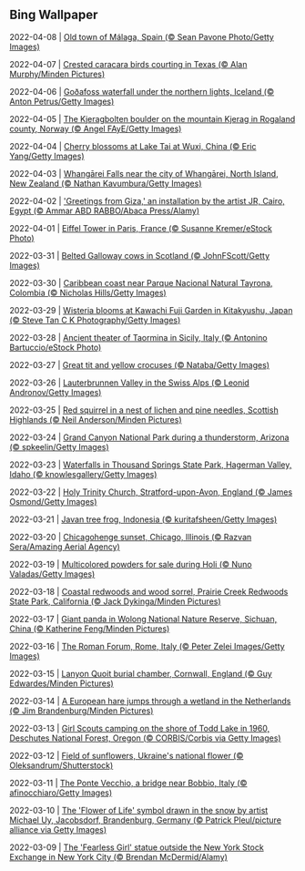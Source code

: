 ## Bing Wallpaper
2022-04-08 | [Old town of Málaga, Spain (© Sean Pavone Photo/Getty Images)](./wallpaper/2022-04-08.jpg) 

2022-04-07 | [Crested caracara birds courting in Texas (© Alan Murphy/Minden Pictures)](./wallpaper/2022-04-07.jpg) 

2022-04-06 | [Goðafoss waterfall under the northern lights, Iceland (© Anton Petrus/Getty Images)](./wallpaper/2022-04-06.jpg) 

2022-04-05 | [The Kjeragbolten boulder on the mountain Kjerag in Rogaland county, Norway (© Angel FAyE/Getty Images)](./wallpaper/2022-04-05.jpg) 

2022-04-04 | [Cherry blossoms at Lake Tai at Wuxi, China (© Eric Yang/Getty Images)](./wallpaper/2022-04-04.jpg) 

2022-04-03 | [Whangārei Falls near the city of Whangārei, North Island, New Zealand (© Nathan Kavumbura/Getty Images)](./wallpaper/2022-04-03.jpg) 

2022-04-02 | ['Greetings from Giza,' an installation by the artist JR, Cairo, Egypt (© Ammar ABD RABBO/Abaca Press/Alamy)](./wallpaper/2022-04-02.jpg) 

2022-04-01 | [Eiffel Tower in Paris, France (© Susanne Kremer/eStock Photo)](./wallpaper/2022-04-01.jpg) 

2022-03-31 | [Belted Galloway cows in Scotland (© JohnFScott/Getty Images)](./wallpaper/2022-03-31.jpg) 

2022-03-30 | [Caribbean coast near Parque Nacional Natural Tayrona, Colombia (© Nicholas Hills/Getty Images)](./wallpaper/2022-03-30.jpg) 

2022-03-29 | [Wisteria blooms at Kawachi Fuji Garden in Kitakyushu, Japan (© Steve Tan C K Photography/Getty Images)](./wallpaper/2022-03-29.jpg) 

2022-03-28 | [Ancient theater of Taormina in Sicily, Italy (© Antonino Bartuccio/eStock Photo)](./wallpaper/2022-03-28.jpg) 

2022-03-27 | [Great tit and yellow crocuses (© Nataba/Getty Images)](./wallpaper/2022-03-27.jpg) 

2022-03-26 | [Lauterbrunnen Valley in the Swiss Alps (© Leonid Andronov/Getty Images)](./wallpaper/2022-03-26.jpg) 

2022-03-25 | [Red squirrel in a nest of lichen and pine needles, Scottish Highlands (© Neil Anderson/Minden Pictures)](./wallpaper/2022-03-25.jpg) 

2022-03-24 | [Grand Canyon National Park during a thunderstorm, Arizona (© spkeelin/Getty Images)](./wallpaper/2022-03-24.jpg) 

2022-03-23 | [Waterfalls in Thousand Springs State Park, Hagerman Valley, Idaho (© knowlesgallery/Getty Images)](./wallpaper/2022-03-23.jpg) 

2022-03-22 | [Holy Trinity Church, Stratford-upon-Avon, England (© James Osmond/Getty Images)](./wallpaper/2022-03-22.jpg) 

2022-03-21 | [Javan tree frog, Indonesia (© kuritafsheen/Getty Images)](./wallpaper/2022-03-21.jpg) 

2022-03-20 | [Chicagohenge sunset, Chicago, Illinois (© Razvan Sera/Amazing Aerial Agency)](./wallpaper/2022-03-20.jpg) 

2022-03-19 | [Multicolored powders for sale during Holi (© Nuno Valadas/Getty Images)](./wallpaper/2022-03-19.jpg) 

2022-03-18 | [Coastal redwoods and wood sorrel, Prairie Creek Redwoods State Park, California (© Jack Dykinga/Minden Pictures)](./wallpaper/2022-03-18.jpg) 

2022-03-17 | [Giant panda in Wolong National Nature Reserve, Sichuan, China (© Katherine Feng/Minden Pictures)](./wallpaper/2022-03-17.jpg) 

2022-03-16 | [The Roman Forum, Rome, Italy (© Peter Zelei Images/Getty Images)](./wallpaper/2022-03-16.jpg) 

2022-03-15 | [Lanyon Quoit burial chamber, Cornwall, England (© Guy Edwardes/Minden Pictures)](./wallpaper/2022-03-15.jpg) 

2022-03-14 | [A European hare jumps through a wetland in the Netherlands (© Jim Brandenburg/Minden Pictures)](./wallpaper/2022-03-14.jpg) 

2022-03-13 | [Girl Scouts camping on the shore of Todd Lake in 1960, Deschutes National Forest, Oregon (© CORBIS/Corbis via Getty Images)](./wallpaper/2022-03-13.jpg) 

2022-03-12 | [Field of sunflowers, Ukraine's national flower (© Oleksandrum/Shutterstock)](./wallpaper/2022-03-12.jpg) 

2022-03-11 | [The Ponte Vecchio, a bridge near Bobbio, Italy (© afinocchiaro/Getty Images)](./wallpaper/2022-03-11.jpg) 

2022-03-10 | [The 'Flower of Life' symbol drawn in the snow by artist Michael Uy, Jacobsdorf, Brandenburg, Germany (© Patrick Pleul/picture alliance via Getty Images)](./wallpaper/2022-03-10.jpg) 

2022-03-09 | [The 'Fearless Girl' statue outside the New York Stock Exchange in New York City (© Brendan McDermid/Alamy)](./wallpaper/2022-03-09.jpg) 

